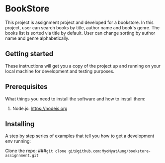# BookStore

This project is assignment project and developed for a bookstore. In this project, user can search books by title, author name and book's genre. The books list is sorted via title by default. User can change sorting by author name and genre alphabetically.

## Getting started

These instructions will get you a copy of the project up and running on your local machine for development and testing purposes.

## Prerequisites

What things you need to install the software and how to install them:

  1. Node.js: https://nodejs.org

## Installing

A step by step series of examples that tell you how to get a development env running:

Clone the repo:
###`git clone git@github.com:MyoMyatAung/bookstore-assignnment.git`
